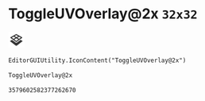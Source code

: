 # ToggleUVOverlay@2x `32x32`
<img src="/img/ToggleUVOverlay@2x.png" width=32 height=32>

``` CSharp
EditorGUIUtility.IconContent("ToggleUVOverlay@2x")
```
```
ToggleUVOverlay@2x
```
```
3579602582377262670
```
